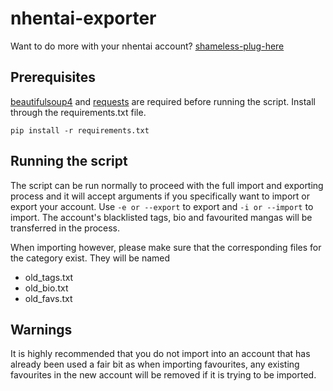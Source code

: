 
# nhentai-exporter

Want to do more with your nhentai account? [shameless-plug-here](https://github.com/Benjababe/NotCafeDownloader)

## Prerequisites

[beautifulsoup4](https://pypi.org/project/beautifulsoup4/) and [requests](https://pypi.org/project/requests/) are required before running the script. Install through the requirements.txt file.

`pip install -r requirements.txt`

## Running the script

The script can be run normally to proceed with the full import and exporting process and it will accept arguments if you specifically want to import or export your account. Use `-e or --export` to export and `-i or --import` to import. The account's blacklisted tags, bio and favourited mangas will be transferred in the process.

When importing however, please make sure that the corresponding files for the category exist. They will be named

- old_tags.txt
- old_bio.txt
- old_favs.txt

## Warnings

It is highly recommended that you do not import into an account that has already been used a fair bit as when importing favourites, any existing favourites in the new account will be removed if it is trying to be imported.
